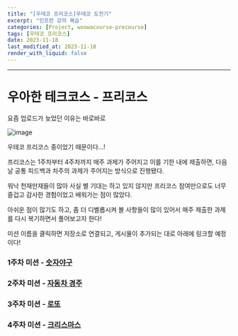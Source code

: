 ```yaml
---
title: "[우테코 프리코스]우테코 도전기"
excerpt: "인프런 강의 복습"
categories: [Project, woowacourse-precourse]
tags: [우테코 프리코스]
date: 2023-11-18
last_modified_at: 2023-11-18
render_with_liquid: false
---
```


---- 

# 우아한 테크코스 - 프리코스

요즘 업로드가 늦었던 이유는 바로바로 

![image](https://github.com/yeondori/yeondori.github.io/assets/93027942/4a4f64e5-e89c-4eb8-a329-b5c70487b8c8)

우테코 프리코스 중이었기 때문이다...!

프리코스는 1주차부터 4주차까지 매주 과제가 주어지고 이를 기한 내에 제출하면, 다음날 공통 피드백과 차주의 과제가 주어지는 방식으로 진행됐다.

워낙 천재만재들이 많아 사실 별 기대는 하고 있지 않지만 프리코스 참여만으로도 너무 즐겁고 감사한 경험이었고 배워가는 점이 많았다.

아쉬운 점이 많기도 하고, 좀 더 디벨롭시켜 볼 사항들이 많이 있어서 매주 제출한 과제를 다시 복기하면서 풀어보고자 한다!

미션 이름을 클릭하면 저장소로 연결되고, 게시물이 추가되는 대로 아래에 링크할 예정이다!


### 1주차 미션 - [숫자야구](https://github.com/yeondori/java-baseball-6.git)

### 2주차 미션 - [자동차 경주](https://github.com/yeondori/java-racingcar-6)

### 3주차 미션 - [로또](https://github.com/yeondori/java-lotto-6)

### 4주차 미션 - [크리스마스](https://github.com/yeondori/java-christmas-6-yeondori)